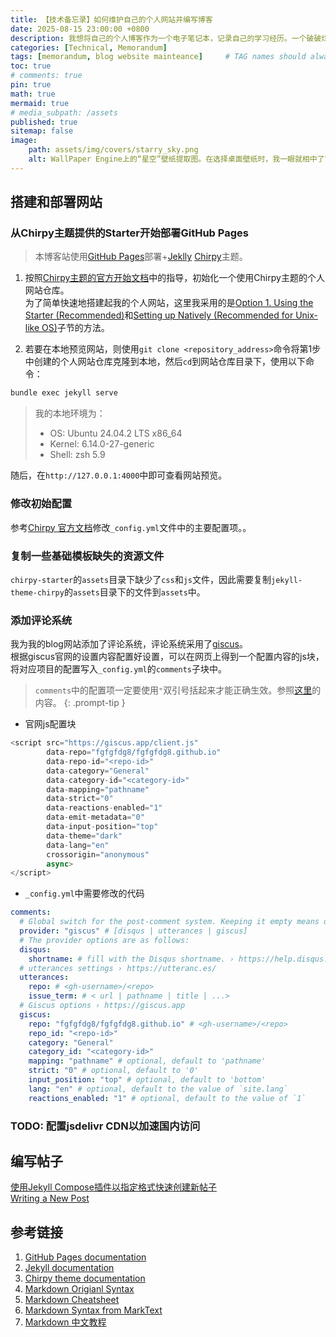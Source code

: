```yaml
---
title: 【技术备忘录】如何维护自己的个人网站并编写博客
date: 2025-08-15 23:00:00 +0800
description: 我想将自己的个人博客作为一个电子笔记本，记录自己的学习经历。一个破破烂烂的开始总该是比一个通盘考虑的犹豫强些的吧。
categories: [Technical, Memorandum]
tags: [memorandum, blog website mainteance]     # TAG names should always be lowercase
toc: true
# comments: true
pin: true
math: true
mermaid: true
# media_subpath: /assets
published: true
sitemap: false
image:
    path: assets/img/covers/starry_sky.png
    alt: WallPaper Engine上的“星空”壁纸提取图。在选择桌面壁纸时，我一眼就相中了它。这把阴影倒错的椅子才是最有意思的地方。
---
```

## 搭建和部署网站
### 从Chirpy主题提供的Starter开始部署GitHub Pages
> 本博客站使用[GitHub Pages](https://pages.github.com/)部署+[Jeklly](https://jekyllrb.com/) [Chirpy](https://github.com/cotes2020/jekyll-theme-chirpy)主题。  

1. 按照[Chirpy主题的官方开始文档](https://chirpy.cotes.page/posts/getting-started/)中的指导，初始化一个使用Chirpy主题的个人网站仓库。  
为了简单快速地搭建起我的个人网站，这里我采用的是[Option 1. Using the Starter (Recommended)](https://chirpy.cotes.page/posts/getting-started/#option-1-using-the-starter-recommended)和[Setting up Natively (Recommended for Unix-like OS)](https://chirpy.cotes.page/posts/getting-started/#setting-up-natively-recommended-for-unix-like-os)子节的方法。  

2. 若要在本地预览网站，则使用`git clone <repository_address>`命令将第1步中创建的个人网站仓库克隆到本地，然后`cd`到网站仓库目录下，使用以下命令：
```bash
bundle exec jekyll serve
```
> 我的本地环境为：
> - OS: Ubuntu 24.04.2 LTS x86_64  
> - Kernel: 6.14.0-27-generic  
> - Shell: zsh 5.9  

随后，在`http://127.0.0.1:4000`中即可查看网站预览。

### 修改初始配置
参考[Chirpy 官方文档](https://chirpy.cotes.page/posts/getting-started/#usage)修改`_config.yml`文件中的主要配置项。。

### 复制一些基础模板缺失的资源文件
`chirpy-starter`的`assets`目录下缺少了`css`和`js`文件，因此需要复制`jekyll-theme-chirpy`的`assets`目录下的文件到`assets`中。


### 添加评论系统
我为我的blog网站添加了评论系统，评论系统采用了[giscus](https://giscus.app/)。  
根据giscus官网的设置内容配置好设置，可以在网页上得到一个配置内容的js块，将对应项目的配置写入`_config.yml`的`comments`子块中。 
> `comments`中的配置项一定要使用`"`双引号括起来才能正确生效。参照[这里](https://github.com/cotes2020/jekyll-theme-chirpy/discussions/1189)的内容。
{: .prompt-tip }
- 官网js配置块
```javascript
<script src="https://giscus.app/client.js"
        data-repo="fgfgfdg8/fgfgfdg8.github.io"
        data-repo-id="<repo-id>"
        data-category="General"
        data-category-id="<category-id>"
        data-mapping="pathname"
        data-strict="0"
        data-reactions-enabled="1"
        data-emit-metadata="0"
        data-input-position="top"
        data-theme="dark"
        data-lang="en"
        crossorigin="anonymous"
        async>
</script>
```

- `_config.yml`中需要修改的代码
```yaml
comments:
  # Global switch for the post-comment system. Keeping it empty means disabled.
  provider: "giscus" # [disqus | utterances | giscus]
  # The provider options are as follows:
  disqus:
    shortname: # fill with the Disqus shortname. › https://help.disqus.com/en/articles/1717111-what-s-a-shortname
  # utterances settings › https://utteranc.es/
  utterances:
    repo: # <gh-username>/<repo>
    issue_term: # < url | pathname | title | ...>
  # Giscus options › https://giscus.app
  giscus:
    repo: "fgfgfdg8/fgfgfdg8.github.io" # <gh-username>/<repo>
    repo_id: "<repo-id>"
    category: "General"
    category_id: "<category-id>"
    mapping: "pathname" # optional, default to 'pathname'
    strict: "0" # optional, default to '0'
    input_position: "top" # optional, default to 'bottom'
    lang: "en" # optional, default to the value of `site.lang`
    reactions_enabled: "1" # optional, default to the value of `1`
```


### TODO: 配置jsdelivr CDN以加速国内访问


## 编写帖子
[使用Jekyll Compose插件以指定格式快速创建新帖子](https://github.com/jekyll/jekyll-compose)  
[Writing a New Post](https://chirpy.cotes.page/posts/write-a-new-post/#mathematics)


## 参考链接
1. [GitHub Pages documentation](https://docs.github.com/en/pages)
2. [Jekyll documentation](https://jekyllrb.com/docs/)
3. [Chirpy theme documentation](https://github.com/cotes2020/jekyll-theme-chirpy/wiki)
4. [Markdown Origianl Syntax](https://daringfireball.net/projects/markdown/syntax)
5. [Markdown Cheatsheet](https://www.markdownguide.org/cheat-sheet/)
6. [Markdown Syntax from MarkText](https://github.com/marktext/marktext/blob/master/docs/MARKDOWN_SYNTAX.md)
7. [Markdown 中文教程](https://markdown.com.cn/)